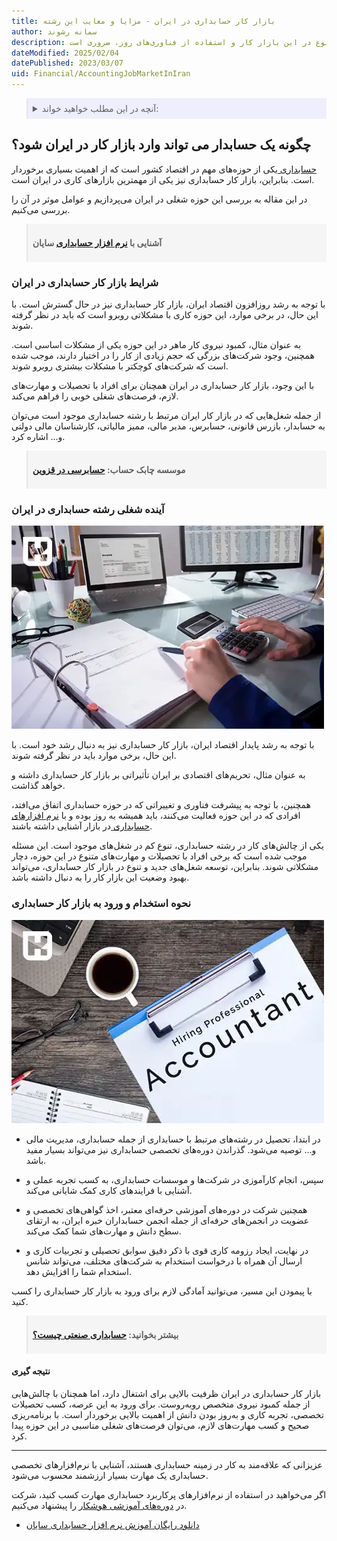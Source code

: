 ```yaml
---
title: بازار کار حسابداری در ایران - مزایا و معایب این رشته
author: سمانه رشوند
description: با توجه به رشد روزافزون بخش خصوصی در ایران و افزایش تعداد شرکت‌ها و سازمان‌ها، نیاز به حسابداران و کارشناسان مالی در این بخش نیز افزایش یافته است. بنابراین، برای ایجاد بازار کار حسابداری سالم و بهبود وضعیت آن، توجه به آموزش و پرورش کارشناسان مالی و حسابداران، ایجاد شغل‌های جدید و تنوع در این بازار کار و استفاده از فناوری‌های روز، ضروری است.
dateModified: 2025/02/04
datePublished: 2023/03/07
uid: Financial/AccountingJobMarketInIran
---
```


<blockquote style="background-color:#eeeefc; padding:0.5rem">

<details>
  <summary>آنچه در این مطلب خواهید خواند:</summary>
  <ul>
    <li>چگونه یک حسابدار می تواند وارد بازار کار در ایران شود؟</li>
    <li>شرایط بازار کار حسابداری در ایران</li>
    <li>آینده شغلی رشته حسابداری در ایران</li>
    <li>استخدام در بازار کار حسابداری</li>
    <li>نتیجه‌گیری</li>
  </ul>
</details>

</blockquote>

## چگونه یک حسابدار می تواند وارد بازار کار در ایران شود؟

<a href="https://www.hooshkar.com/Wiki/Financial/WhatIsAccounting" target="_blank">حسابداری
</a> یکی از حوزه‌های مهم در اقتصاد کشور است که از اهمیت بسیاری برخوردار است. بنابراین، بازار کار حسابداری نیز یکی از مهمترین بازارهای کاری در ایران است. 

در این مقاله به بررسی این حوزه شغلی در ایران می‌پردازیم و عوامل موثر در آن را بررسی می‌کنیم.

<blockquote style="background-color:#f5f5f5; padding:0.5rem">
<p><strong>آشنایی با <a href="https://www.hooshkar.com/Software/Sayan/Module/Accounting" target="_blank">نرم افزار حسابداری</a> سایان</strong></p></blockquote>

### شرایط بازار کار حسابداری در ایران
با توجه به رشد روزافزون اقتصاد ایران، بازار کار حسابداری نیز در حال گسترش است. با این حال، در برخی موارد، این حوزه کاری با مشکلاتی روبرو است که باید در نظر گرفته شوند. 

به عنوان مثال، کمبود نیروی کار ماهر در این حوزه یکی از مشکلات اساسی است. همچنین، وجود شرکت‌های بزرگی که حجم زیادی از کار را در اختیار دارند، موجب شده است که شرکت‌های کوچکتر با مشکلات بیشتری روبرو شوند.

با این وجود، بازار کار حسابداری در ایران همچنان برای افراد با تحصیلات و مهارت‌های لازم، فرصت‌های شغلی خوبی را فراهم می‌کند. 

از جمله شغل‌هایی که در بازار کار ایران مرتبط با رشته حسابداری موجود است می‌توان به حسابدار، بازرس قانونی، حسابرس، مدیر مالی، ممیز مالیاتی، کارشناسان مالی دولتی و... اشاره کرد.

<blockquote style="background-color:#f5f5f5; padding:0.5rem">
<p><strong>موسسه چابک حساب: <a href="https://www.hooshkar.com/Software/Sayan/Module/Accounting" target="_blank">حسابرسی در قزوین</a></p></strong></blockquote>

### آینده شغلی رشته حسابداری در ایران

![آینده بازار کار حسابداری در ایران](./Images/TheFutureOfTheAccountingJobMarket.webp)

با توجه به رشد پایدار اقتصاد ایران، بازار کار حسابداری نیز به دنبال رشد خود است. با این حال، برخی موارد باید در نظر گرفته شوند.

به عنوان مثال، تحریم‌های اقتصادی بر ایران تأثیراتی بر بازار کار حسابداری داشته‌ و خواهد گذاشت. 

همچنین، با توجه به پیشرفت فناوری و تغییراتی که در حوزه حسابداری اتفاق می‌افتد، افرادی که در این حوزه فعالیت می‌کنند، باید همیشه به روز بوده و با <a href="https://www.hooshkar.com/Wiki/Financial/ComparisonFinancialSoftware" target="_blank">نرم افزارهای حسابداری
</a> در بازار آشنایی داشته باشند.

یکی از چالش‌های کار در رشته حسابداری، تنوع کم در شغل‌های موجود است. این مسئله موجب شده است که برخی افراد با تحصیلات و مهارت‌های متنوع در این حوزه، دچار مشکلاتی شوند. بنابراین، توسعه شغل‌های جدید و تنوع در بازار کار حسابداری، می‌تواند بهبود وضعیت این بازار کار را به دنبال داشته باشد.

### نحوه استخدام و ورود به بازار کار حسابداری

![نحوه استخدام و ورود به بازار کار حسابداری](./Images/HiringAccountant.webp)

- در ابتدا، تحصیل در رشته‌های مرتبط با حسابداری از جمله حسابداری، مدیریت مالی و... توصیه می‌شود. گذراندن دوره‌های تخصصی حسابداری نیز می‌تواند بسیار مفید باشد.

- سپس، انجام کارآموزی در شرکت‌ها و موسسات حسابداری، به کسب تجربه عملی و آشنایی با فرایندهای کاری کمک شایانی می‌کند.

- همچنین شرکت در دوره‌های آموزشی حرفه‌ای معتبر، اخذ گواهی‌های تخصصی و عضویت در انجمن‌های حرفه‌ای از جمله انجمن حسابداران خبره ایران، به ارتقای سطح دانش و مهارت‌های شما کمک می‌کند.

- در نهایت، ایجاد رزومه کاری قوی با ذکر دقیق سوابق تحصیلی و تجربیات کاری و ارسال آن همراه با درخواست استخدام به شرکت‌های مختلف، می‌تواند شانس استخدام شما را افزایش دهد.

با پیمودن این مسیر، می‌توانید آمادگی لازم برای ورود به بازار کار حسابداری را کسب کنید.

<blockquote style="background-color:#f5f5f5; padding:0.5rem">
<p><strong>بیشتر بخوانید: <a href="https://www.hooshkar.com/Wiki/Financial/CostAccounting" target="_blank">حسابداری صنعتی چیست؟
</a></p></strong></blockquote>

#### نتیجه گیری

بازار کار حسابداری در ایران ظرفیت بالایی برای اشتغال دارد، اما همچنان با چالش‌هایی از جمله کمبود نیروی متخصص روبه‌روست. برای ورود به این عرصه، کسب تحصیلات تخصصی، تجربه کاری و به‌روز بودن دانش از اهمیت بالایی برخوردار است. با برنامه‌ریزی صحیح و کسب مهارت‌های لازم، می‌توان فرصت‌های شغلی مناسبی در این حوزه پیدا کرد.

---
عزیزانی که علاقه‌مند به کار در زمینه حسابداری هستند، آشنایی با نرم‌افزارهای تخصصی حسابداری یک مهارت بسیار ارزشمند محسوب می‌شود.

اگر می‌خواهید در استفاده از نرم‌افزارهای پرکاربرد حسابداری مهارت کسب کنید، شرکت در <a href=" https://www.aparat.com/Hooshkar_Pardaz" target="_blank">دوره‌های آموزشی هوشکار</a></blockquote> را پیشنهاد می‌کنیم.
 

- <a href="https://www.aparat.com/v/Tx9ea" target="_blank">دانلود رایگان آموزش نرم افزار حسابداری سایان</a></blockquote>